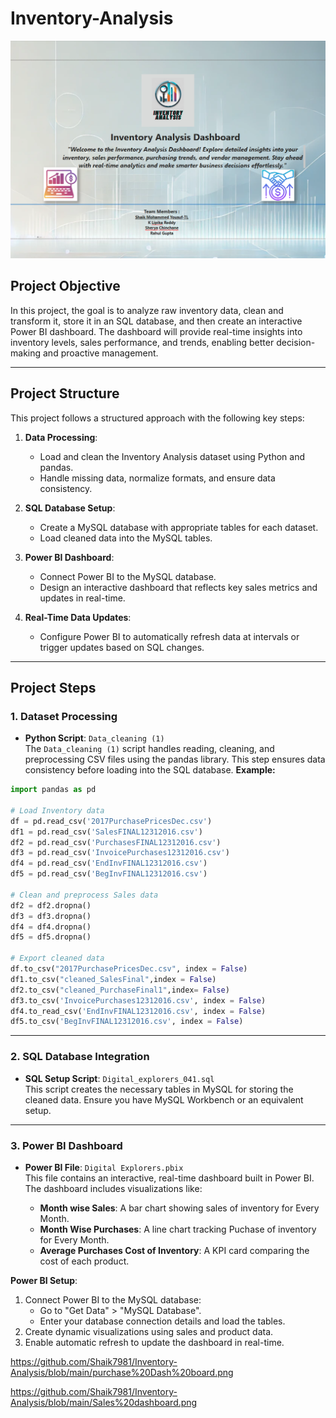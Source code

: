 # Inventory-Analysis

![home.png](https://github.com/Shaik7981/Inventory-Analysis/blob/main/home.png)

## **Project Objective**

 In this project, the goal is to analyze raw inventory data, clean and transform it, store it in an SQL database, and then create an interactive Power BI dashboard. The dashboard will provide real-time insights into inventory levels, sales performance, and trends, enabling better decision-making and proactive management.

 ---

 ## **Project Structure**

 This project follows a structured approach with the following key steps:

1. **Data Processing**:  
   - Load and clean the Inventory Analysis dataset using Python and pandas.
   - Handle missing data, normalize formats, and ensure data consistency.

2. **SQL Database Setup**:  
   - Create a MySQL database with appropriate tables for each dataset.
   - Load cleaned data into the MySQL tables.
   
3. **Power BI Dashboard**:  
   - Connect Power BI to the MySQL database.
   - Design an interactive dashboard that reflects key sales metrics and updates in real-time.
     
4. **Real-Time Data Updates**:  
   - Configure Power BI to automatically refresh data at intervals or trigger updates based on SQL changes.
     
---

## **Project Steps**

### 1. Dataset Processing

- **Python Script**: `Data_cleaning (1)`  
  The `Data_cleaning (1)` script handles reading, cleaning, and preprocessing CSV files using the pandas library. This step ensures data consistency before loading into the SQL database.
**Example:**
```python
import pandas as pd

# Load Inventory data
df = pd.read_csv('2017PurchasePricesDec.csv')
df1 = pd.read_csv('SalesFINAL12312016.csv')
df2 = pd.read_csv('PurchasesFINAL12312016.csv')
df3 = pd.read_csv('InvoicePurchases12312016.csv')
df4 = pd.read_csv('EndInvFINAL12312016.csv')
df5 = pd.read_csv('BegInvFINAL12312016.csv')

# Clean and preprocess Sales data
df2 = df2.dropna()
df3 = df3.dropna()
df4 = df4.dropna()
df5 = df5.dropna()

# Export cleaned data
df.to_csv("2017PurchasePricesDec.csv", index = False)
df1.to_csv("cleaned_SalesFinal",index = False)
df2.to_csv("cleaned_PurchaseFinal1",index= False)
df3.to_csv('InvoicePurchases12312016.csv', index = False)
df4.to_read_csv('EndInvFINAL12312016.csv', index = False)
df5.to_csv('BegInvFINAL12312016.csv', index = False)
```

---

### 2. SQL Database Integration

- **SQL Setup Script**: `Digital_explorers_041.sql`  
  This script creates the necessary tables in MySQL for storing the cleaned data. Ensure you have MySQL Workbench or an equivalent setup.

---

### 3. Power BI Dashboard

- **Power BI File**: `Digital Explorers.pbix`  
  This file contains an interactive, real-time dashboard built in Power BI. The dashboard includes visualizations like:

  - **Month wise Sales**: A bar chart showing sales of inventory for Every Month.
  - **Month Wise Purchases**: A line chart tracking Puchase of inventory for Every Month.
  - **Average Purchases Cost of Inventory**: A KPI card comparing the cost of each product.
  
**Power BI Setup**:
1. Connect Power BI to the MySQL database:
   - Go to "Get Data" > "MySQL Database".
   - Enter your database connection details and load the tables.
2. Create dynamic visualizations using sales and product data.
3. Enable automatic refresh to update the dashboard in real-time.

https://github.com/Shaik7981/Inventory-Analysis/blob/main/purchase%20Dash%20board.png

https://github.com/Shaik7981/Inventory-Analysis/blob/main/Sales%20dashboard.png
 

  
  


  
